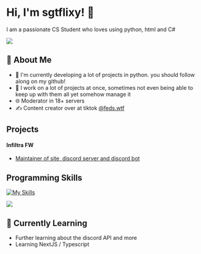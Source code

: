 # Hi, I'm sgtflixy! 👋

I am a passionate CS Student who loves using python, html and C#


![](https://raw.githubusercontent.com/sgtflixy/git-stats/refs/heads/master/generated/overview.svg?token=GHSAT0AAAAAADCI5M65BPSLP3NAPVXZOZWE2BCKGBA#gh-dark-mode-only)

## 🚀 About Me

- 🔭 I'm currently developing a lot of projects in python. you should follow along on my github!
- 📝 I work on a lot of projects at once, sometimes not even being able to keep up with them all yet somehow manage it
- 🌐 Moderator in 18+ servers
- ✍️ Content creator over at tiktok [@feds.wtf](https://tiktok.com/@feds.wtf)

## Projects

#### Infiltra FW
- [Maintainer of site, discord server and discord bot](https://infiltra.xyz)

## Programming Skills
[![My Skills](https://skillicons.dev/icons?i=py,html,cs)](https://skillicons.dev)

![](https://raw.githubusercontent.com/sgtflixy/git-stats/refs/heads/master/generated/languages.svg?token=GHSAT0AAAAAADCI5M6456OU7ACWIDQJRVNW2BCKCRA#gh-dark-mode-only)

## 🌱 Currently Learning

- Further learning about the discord API and more
- Learning NextJS / Typescript


